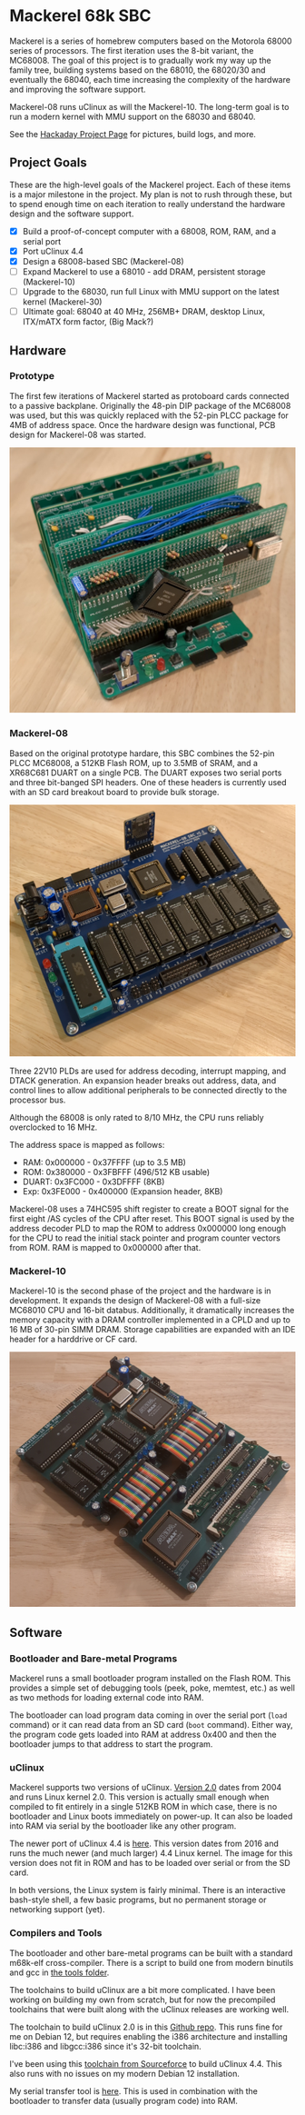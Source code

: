 # Mackerel 68k SBC

Mackerel is a series of homebrew computers based on the Motorola 68000 series of processors. The first iteration uses the 8-bit variant, the MC68008. The goal of this project is to gradually work my way up the family tree, building systems based on the 68010, the 68020/30 and eventually the 68040, each time increasing the complexity of the hardware and improving the software support.

Mackerel-08 runs uClinux as will the Mackerel-10. The long-term goal is to run a modern kernel with MMU support on the 68030 and 68040.

See the [Hackaday Project Page](https://hackaday.io/project/183861-mackerel-68k-computer) for pictures, build logs, and more.

## Project Goals
These are the high-level goals of the Mackerel project. Each of these items is a major milestone in the project. My plan is not to rush through these, but to spend enough time on each iteration to really understand the hardware design and the software support.

- [x] Build a proof-of-concept computer with a 68008, ROM, RAM, and a serial port
- [x] Port uClinux 4.4
- [x] Design a 68008-based SBC (Mackerel-08)
- [ ] Expand Mackerel to use a 68010 - add DRAM, persistent storage (Mackerel-10)
- [ ] Upgrade to the 68030, run full Linux with MMU support on the latest kernel (Mackerel-30)
- [ ] Ultimate goal: 68040 at 40 MHz, 256MB+ DRAM, desktop Linux, ITX/mATX form factor, (Big Mack?)

## Hardware

### Prototype
The first few iterations of Mackerel started as protoboard cards connected to a passive backplane. Originally the 48-pin DIP package of the MC68008 was used, but this was quickly replaced with the 52-pin PLCC package for 4MB of address space. Once the hardware design was functional, PCB design for Mackerel-08 was started.

![Mackerel Rev 0](media/images/mackerel-08-rev0.jpg)

### Mackerel-08
Based on the original prototype hardare, this SBC combines the 52-pin PLCC MC68008, a 512KB Flash ROM, up to 3.5MB of SRAM, and a XR68C681 DUART on a single PCB. The DUART exposes two serial ports and three bit-banged SPI headers. One of these headers is currently used with an SD card breakout board to provide bulk storage.

![Mackerel-08 SBC v1](media/images/mackerel-08-rev1.1.jpg)

Three 22V10 PLDs are used for address decoding, interrupt mapping, and DTACK generation. An expansion header breaks out address, data, and control lines to allow additional peripherals to be connected directly to the processor bus.

Although the 68008 is only rated to 8/10 MHz, the CPU runs reliably overclocked to 16 MHz.

The address space is mapped as follows:

- RAM:    0x000000 - 0x37FFFF (up to 3.5 MB)
- ROM:    0x380000 - 0x3FBFFF (496/512 KB usable)
- DUART:  0x3FC000 - 0x3DFFFF (8KB)
- Exp:    0x3FE000 - 0x400000 (Expansion header, 8KB)

Mackerel-08 uses a 74HC595 shift register to create a BOOT signal for the first eight /AS cycles of the CPU after reset. This BOOT signal is used by the address decoder PLD to map the ROM to address 0x000000 long enough for the CPU to read the initial stack pointer and program counter vectors from ROM. RAM is mapped to 0x000000 after that.

### Mackerel-10
Mackerel-10 is the second phase of the project and the hardware is in development. It expands the design of Mackerel-08 with a full-size MC68010 CPU and 16-bit databus. Additionally, it dramatically increases the memory capacity with a DRAM controller implemented in a CPLD and up to 16 MB of 30-pin SIMM DRAM. Storage capabilities are expanded with an IDE header for a harddrive or CF card.

![Mackerel-10 Prototype](media/images/mack-10-with-dram-controller.jpg)

## Software

### Bootloader and Bare-metal Programs
Mackerel runs a small bootloader program installed on the Flash ROM. This provides a simple set of debugging tools (peek, poke, memtest, etc.) as well as two methods for loading external code into RAM.

The bootloader can load program data coming in over the serial port (`load` command) or it can read data from an SD card (`boot` command). Either way, the program code gets loaded into RAM at address 0x400 and then the bootloader jumps to that address to start the program.

### uClinux
Mackerel supports two versions of uClinux. [Version 2.0](https://github.com/crmaykish/mackerel-uclinux-20040218) dates from 2004 and runs Linux kernel 2.0. This version is actually small enough when compiled to fit entirely in a single 512KB ROM in which case, there is no bootloader and Linux boots immediately on power-up. It can also be loaded into RAM via serial by the bootloader like any other program.

The newer port of uClinux 4.4 is [here](https://github.com/crmaykish/mackerel-uclinux-20160919). This version dates from 2016 and runs the much newer (and much larger) 4.4 Linux kernel. The image for this version does not fit in ROM and has to be loaded over serial or from the SD card.

In both versions, the Linux system is fairly minimal. There is an interactive bash-style shell, a few basic programs, but no permanent storage or networking support (yet).

### Compilers and Tools
The bootloader and other bare-metal programs can be built with a standard m68k-elf cross-compiler. There is a script to build one from modern binutils and gcc in [the tools folder](tools/build_cross_compiler.sh).

The toolchains to build uClinux are a bit more complicated. I have been working on building my own from scratch, but for now the precompiled toolchains that were built along with the uClinux releases are working well.

The toolchain to build uClinux 2.0 is in this [Github repo](https://github.com/crmaykish/mackerel-m68k-elf-tools-2003). This runs fine for me on Debian 12, but requires enabling the i386 architecture and installing libc:i386 and libgcc:i386 since it's 32-bit toolchain.

I've been using this [toolchain from Sourceforce](https://sourceforge.net/projects/uclinux/files/Tools/m68k-uclinux-20160822/m68k-uclinux-tools-20160822.tar.bz2/download) to build uClinux 4.4. This also runs with no issues on my modern Debian 12 installation.

My serial transfer tool is [here](https://github.com/crmaykish/ctt). This is used in combination with the bootloader to transfer data (usually program code) into RAM.
